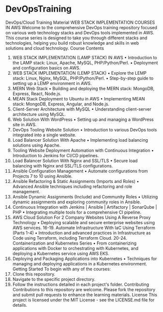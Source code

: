 # DevOpsTraining
 DevOps/Cloud Training Material
WEB STACK IMPLEMENTATION COURSES IN AWS
Welcome to the comprehensive DevOps training repository focused on various web technology stacks and DevOps tools implemented in AWS. This course series is designed to take you through different stacks and technologies, helping you build robust knowledge and skills in web solutions and cloud technology.
Course Contents
1. WEB STACK IMPLEMENTATION (LAMP STACK) IN AWS
•	Introduction to the LAMP stack: Linux, Apache, MySQL, PHP/Python/Perl.
•	Deployment and configuration basics on AWS.
2. WEB STACK IMPLEMENTATION (LEMP STACK)
•	Explore the LEMP stack: Linux, Nginx, MySQL, PHP/Python/Perl.
•	Step-by-step guide to setting up a LEMP environment in AWS.
3. MERN Web Stack
•	Building and deploying the MERN stack: MongoDB, Express, React, Node.js.
4. MEAN Stack Deployment to Ubuntu in AWS
•	Implementing MEAN stack: MongoDB, Express, Angular, and Node.js.
5. Client-Server Architecture with MySQL
•	Understanding client-server architecture using MySQL.
6. Web Solution With WordPress
•	Setting up and managing a WordPress site in AWS.
7. DevOps Tooling Website Solution
•	Introduction to various DevOps tools integrated into a single website.
8. Load Balancer Solution With Apache
•	Implementing load balancing solutions using Apache.
9. Tooling Website Deployment Automation with Continuous Integration
•	Introduction to Jenkins for CI/CD pipelines.
10. Load Balancer Solution With Nginx and SSL/TLS
•	Secure load balancing with Nginx and SSL/TLS configurations.
11. Ansible Configuration Management
•	Automate configurations from Projects 7 to 10 using Ansible.
12. Ansible Refactoring & Static Assignments (Imports and Roles)
•	Advanced Ansible techniques including refactoring and role management.
13. Ansible Dynamic Assignments (Include) and Community Roles
•	Utilizing dynamic assignments and exploring community roles in Ansible.
14. Continuous Integration with Jenkins | Ansible | Artifactory | SonarQube | PHP
•	Integrating multiple tools for a comprehensive CI pipeline.
15. AWS Cloud Solution For 2 Company Websites Using A Reverse Proxy Technology
•	Deploying scalable and secure enterprise websites using AWS services.
16-19. Automate Infrastructure With IaC Using Terraform (Parts 1-4)
•	Introduction and advanced practices in Infrastructure as Code using Terraform, including Terraform Cloud.
20-24. Containerization and Kubernetes Series
•	From containerizing applications with Docker to orchestrating with Kubernetes, and deploying a Kubernetes service using AWS EKS.
25. Deploying and Packaging Applications into Kubernetes
•	Techniques for managing and deploying applications in a Kubernetes environment.
Getting Started
To begin with any of the courses:
1.	Clone this repository.
2.	Navigate to the specific project directory.
3.	Follow the instructions detailed in each project's folder.
Contributing
Contributions to this repository are welcome. Please fork the repository and submit pull requests to enhance the learning materials.
License
This project is licensed under the MIT License - see the LICENSE.md file for details.

